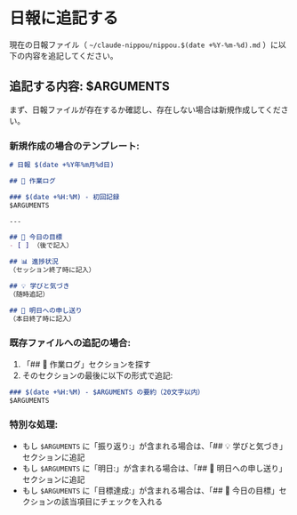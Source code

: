 # 日報に追記する

現在の日報ファイル（ `~/claude-nippou/nippou.$(date +%Y-%m-%d).md` ）に以下の内容を追記してください。

## 追記する内容: $ARGUMENTS

まず、日報ファイルが存在するか確認し、存在しない場合は新規作成してください。

### 新規作成の場合のテンプレート:

```markdown
# 日報 $(date +%Y年%m月%d日)

## 📝 作業ログ

### $(date +%H:%M) - 初回記録
$ARGUMENTS

---

## 🎯 今日の目標
- [ ] （後で記入）

## 📊 進捗状況
（セッション終了時に記入）

## 💡 学びと気づき
（随時追記）

## 🚀 明日への申し送り
（本日終了時に記入）
```

### 既存ファイルへの追記の場合:

1. 「## 📝 作業ログ」セクションを探す
2. そのセクションの最後に以下の形式で追記:

```markdown
### $(date +%H:%M) - $ARGUMENTS の要約（20文字以内）
$ARGUMENTS

```

### 特別な処理:

- もし `$ARGUMENTS` に「振り返り:」が含まれる場合は、「## 💡 学びと気づき」セクションに追記
- もし `$ARGUMENTS` に「明日:」が含まれる場合は、「## 🚀 明日への申し送り」セクションに追記
- もし `$ARGUMENTS` に「目標達成:」が含まれる場合は、「## 🎯 今日の目標」セクションの該当項目にチェックを入れる
